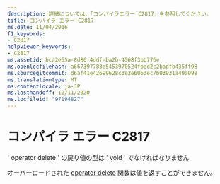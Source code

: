 ```yaml
---
description: 詳細については、「コンパイラエラー C2817」を参照してください。
title: コンパイラ エラー C2817
ms.date: 11/04/2016
f1_keywords:
- C2817
helpviewer_keywords:
- C2817
ms.assetid: bca2e55a-8d86-4ddf-ba2b-4568f3bb776e
ms.openlocfilehash: a667397783a5453970524fbed2c2badfb435ff98
ms.sourcegitcommit: d6af41e42699628c3e2e6063ec7b03931a49a098
ms.translationtype: MT
ms.contentlocale: ja-JP
ms.lasthandoff: 12/11/2020
ms.locfileid: "97194827"
---
```

# <a name="compiler-error-c2817"></a>コンパイラ エラー C2817

' operator delete ' の戻り値の型は ' void ' でなければなりません

オーバーロードされた [operator delete](../../standard-library/new-operators.md#op_delete) 関数は値を返すことができません。
